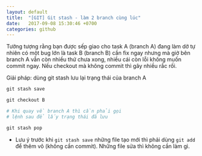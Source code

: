```yaml
---
layout: default
title:  "[GIT] Git stash - làm 2 branch cùng lúc"
date:   2017-09-08 15:30:46 +0700
categories: github
---
```


Tưởng tượng rằng bạn được sếp giao cho task A (branch A) đang làm dở tự nhiên có một bug lớn là task B (branch B) cần fix ngay nhưng mà giờ  bên branch A vẫn còn nhiều thứ chưa xong, nhiều cái còn lỗi không muốn commit ngay. Nếu checkout mà không commit thì gây nhiều rắc rối.

Giải pháp: dùng git stash lưu lại trạng thái của branch A

``` ruby
git stash save

git checkout B

# Khi quay về branch A thì cần phải gọi
# lệnh sau để lấy trạng thái đã lưu

git stash pop
```
* Lưu ý trước khi `git stash save` những file tạo mới thì phải dùng `git add` để thêm vô (không cần commit). Những file sửa thì không cần làm gì.